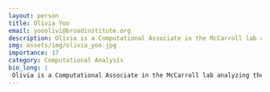 ```yaml
---
layout: person
title: Olivia Yoo
email: yooolivi@broadinstitute.org
description: Olivia is a Computational Associate in the McCarroll lab analyzing the quality and content of the single-cell sequencing data. Prior to joining the Broad, she studied computational neuroscience and ...
img: assets/img/olivia_yoo.jpg
importance: 17
category: Computational Analysis
bio_long: |
 Olivia is a Computational Associate in the McCarroll lab analyzing the quality and content of the single-cell sequencing data. Prior to joining the Broad, she studied computational neuroscience and statistics as an undergrad. She is broadly interested in developing versatile pipelines for neuroscience data analysis and visualization.
---
```

